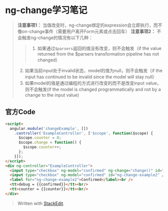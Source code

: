 
# ng-change学习笔记

> **注意事项1：** 当值改变时，ng-change绑定的expression会立即执行，而不像on-change事件（需要用户离开Form元素或点击回车）
> **注意事项2：** 不会触发ng-change的情况有以下几种：
> > 1. 如果通过`$parsers`返回的值没有改变，则不会触发（if the value returned from the $parsers transformation pipeline has not changed）
> 2. 如果当前input处于invalid状态，model的值为null，则不会触发（if the input has continued to be invalid since the model will stay null）
> 3. 如果model的值是通过编程的方式进行改变的而不是改变input value，则不会触发(if the model is changed programmatically and not by a change to the input value)

## 官方Code
```html
<script>
  angular.module('changeExample', [])
    .controller('ExampleController', ['$scope', function($scope) {
      $scope.counter = 0;
      $scope.change = function() {
        $scope.counter++;
      };
    }]);
</script>
<div ng-controller="ExampleController">
  <input type="checkbox" ng-model="confirmed" ng-change="change()" id="ng-change-example1" />
  <input type="checkbox" ng-model="confirmed" id="ng-change-example2" />
  <label for="ng-change-example2">Confirmed</label><br />
  <tt>debug = {{confirmed}}</tt><br/>
  <tt>counter = {{counter}}</tt><br/>
</div>
```

> Written with [StackEdit](https://stackedit.io/).